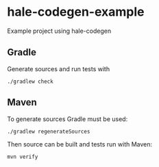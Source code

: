 # hale-codegen-example
Example project using hale-codegen

## Gradle

Generate sources and run tests with

```
./gradlew check
```

## Maven

To generate sources Gradle must be used:

```
./gradlew regenerateSources
```

Then source can be built and tests run with Maven:

```
mvn verify
```
